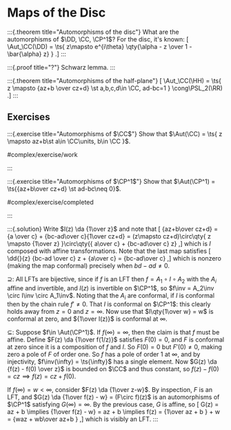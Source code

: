 # Maps of the Disc

:::{.theorem title="Automorphisms of the disc"}
What are the automorphisms of $\DD, \CC, \CP^1$?
For the disc, it's known:
\[
\Aut_\CC(\DD) = \ts{ z\mapsto e^{i\theta} \qty{\alpha - z \over 1 - \bar{\alpha} z} }
.\]
:::

:::{.proof title="?"}
Schwarz lemma.
:::

:::{.theorem title="Automorphisms of the half-plane"}
\[
\Aut_\CC(\HH) = \ts{ z \mapsto {az+b \over cz+d} \st a,b,c,d\in \CC, ad-bc=1 } \cong\PSL_2(\RR)
.\]
:::

## Exercises

:::{.exercise title="Automorphisms of $\CC$"}
Show that $\Aut(\CC) = \ts{ z \mapsto az+b\st a\in \CC\units, b\in \CC }$.

#complex/exercise/work

:::

:::{.exercise title="Automorphisms of $\CP^1$"}
Show that $\Aut(\CP^1) = \ts{{az+b\over cz+d} \st ad-bc\neq 0}$.

#complex/exercise/completed

:::

:::{.solution}
Write $I(z) \da {1\over z}$ and note that
\[
{az+b\over cz+d} = {a \over c} + {bc-ad\over c}{1\over cz+d} = (z\mapsto cz+d)\circ\qty{ z \mapsto {1\over z} }\circ\qty{{ a\over c} + {bc-ad\over c} z}
,\]
which is $I$ composed with affine transformations.
Note that the last map satisfies
\[
\dd{}{z} {bc-ad \over c} z + {a\over c} = {bc-ad\over c}
,\]
which is nonzero (making the map conformal) precisely when $bd-ad\neq 0$.

$\supseteq$:
All LFTs are bijective, since if $f$ is an LFT then $f = A_1 \circ I \circ A_2$ with the $A_i$ affine and invertible, and $I(z)$ is invertible on $\CP^1$, so $f\inv = A_2\inv \circ I\inv \circ A_1\inv$.
Noting that the $A_i$ are conformal, if $I$ is conformal then by the chain rule $f'\neq 0$.
That $I$ is conformal on $\CP^1$: this clearly holds away from $z=0$ and $z=\infty$.
Now use that $I\qty{1\over w} = w$ is conformal at zero, and ${1\over I(z)}$ is conformal at $\infty$.

$\subseteq$:
Suppose $f\in \Aut(\CP^1)$.
If $f(\infty) = \infty$, then the claim is that $f$ must be affine.
Define $F(z) \da {1\over f(1/z)}$ satisfies $F(0) = 0$, and $F$ is conformal at zero since it is a composition of $f$ and $I$.
So $F(0) = 0$ but $F'(0) \neq 0$, making zero a pole of $F$ of order one.
So $f$ has a pole of order 1 at $\infty$, and by injectivity, $f\inv(\infty) = \ts{\infty}$ has a single element.
Now $G(z) \da {f(z) - f(0) \over z}$ is bounded on $\CC$ and thus constant, so $f(z) - f(0) = cz \implies f(z) = cz + f(0)$.

If $f(\infty) = w < \infty$, consider $F(z) \da {1\over z-w}$.
By inspection, $F$ is an LFT, and $G(z) \da {1\over f(z) - w} = (F\circ f)(z)$ is an automorphisms of $\CP^1$ satisfying $G(\infty) = \infty$.
By the previous case, $G$ is affine, so 
\[
G(z) = az + b \implies {1\over f(z) - w} = az + b \implies f(z) = {1\over az + b } + w = {waz + wb\over az+b }
,\]
which is visibly an LFT.
:::


